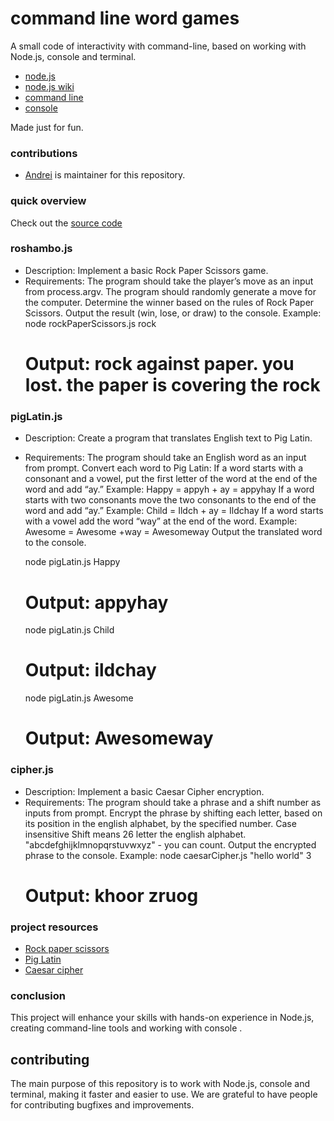 # command line word games

A small code of interactivity with command-line, based on working with Node.js, console and terminal.

- [node.js](https://nodejs.org/en)
- [node.js wiki](https://en.wikipedia.org/wiki/Node.js)
- [command line](https://developer.mozilla.org/en-US/docs/Learn_web_development/Getting_started/Environment_setup/Command_line)
- [console](https://developer.mozilla.org/en-US/docs/Web/API/console)

Made just for fun.

### contributions

- [Andrei](https://github.com/raizy21) is maintainer for this repository.

### quick overview

Check out the [source code](https://github.com/raizy21/command-line-word-games)

### roshambo.js

- Description: Implement a basic Rock Paper Scissors game.
- Requirements:
  The program should take the player’s move as an input from process.argv.
  The program should randomly generate a move for the computer.
  Determine the winner based on the rules of Rock Paper Scissors.
  Output the result (win, lose, or draw) to the console.
  Example:
  node rockPaperScissors.js rock
  # Output: rock against paper. you lost. the paper is covering the rock

### pigLatin.js

- Description: Create a program that translates English text to Pig Latin.
- Requirements:
  The program should take an English word as an input from prompt.
  Convert each word to Pig Latin:
  If a word starts with a consonant and a vowel, put the first letter of the word at the end of the word and add “ay.” Example: Happy = appyh + ay = appyhay
  If a word starts with two consonants move the two consonants to the end of the word and add “ay.” Example: Child = Ildch + ay = Ildchay
  If a word starts with a vowel add the word “way” at the end of the word. Example: Awesome = Awesome +way = Awesomeway
  Output the translated word to the console.

  node pigLatin.js Happy

  # Output: appyhay

  node pigLatin.js Child

  # Output: ildchay

  node pigLatin.js Awesome

  # Output: Awesomeway

### cipher.js

- Description: Implement a basic Caesar Cipher encryption.
- Requirements:
  The program should take a phrase and a shift number as inputs from prompt.
  Encrypt the phrase by shifting each letter, based on its position in the english alphabet, by the specified number.
  Case insensitive
  Shift means 26 letter the english alphabet. "abcdefghijklmnopqrstuvwxyz" - you can count.
  Output the encrypted phrase to the console.
  Example:
  node caesarCipher.js "hello world" 3
  # Output: khoor zruog

### project resources

- [Rock paper scissors ](https://en.wikipedia.org/wiki/Rock_paper_scissors)
- [Pig Latin](https://en.wikipedia.org/wiki/Pig_Latin)
- [Caesar cipher](https://en.wikipedia.org/wiki/Caesar_cipher)

### conclusion

This project will enhance your skills with hands-on experience in Node.js, creating command-line tools and working with console .

## contributing

The main purpose of this repository is to work with Node.js, console and terminal, making it faster and easier to use.
We are grateful to have people for contributing bugfixes and improvements.
